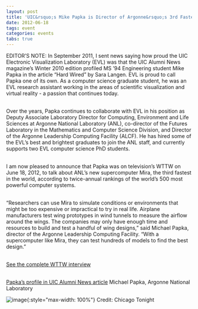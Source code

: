 ```yaml
---
layout: post
title: 'UIC&rsquo;s Mike Papka is Director of Argonne&rsquo;s 3rd Fastest Supercomputer in the World'
date: 2012-06-18
tags: event
categories: events
tabs: true
---
```


EDITOR&rsquo;S NOTE: In September 2011, I sent news saying how proud the UIC Electronic Visualization Laboratory (EVL) was that the UIC Alumni News magazine&rsquo;s Winter 2010 edition profiled MS &rsquo;94 Engineering student Mike Papka in the article &ldquo;Hard Wired&rdquo; by Sara Langen. EVL is proud to call Papka one of its own. As a computer science graduate student, he was an EVL research assistant working in the areas of scientific visualization and virtual reality - a passion that continues today.<br><br>

Over the years, Papka continues to collaborate with EVL in his position as Deputy Associate Laboratory Director for Computing, Environment and Life Sciences at Argonne National Laboratory (ANL), co-director of the Futures Laboratory in the Mathematics and Computer Science Division, and Director of the Argonne Leadership Computing Facility (ALCF). He has hired some of the EVL&rsquo;s best and brightest graduates to join the ANL staff, and currently supports two EVL computer science PhD students.<br><br>

I am now pleased to announce that Papka was on television&rsquo;s WTTW on June 18, 2012, to talk about ANL&rsquo;s new supercomputer Mira, the third fastest in the world, according to twice-annual rankings of the world&rsquo;s 500 most powerful computer systems.<br><br>

&ldquo;Researchers can use Mira to simulate conditions or environments that might be too expensive or impractical to try in real life. Airplane manufacturers test wing prototypes in wind tunnels to measure the airflow around the wings. The companies may only have enough time and resources to build and test a handful of wing designs,&rdquo; said Michael Papka, director of the Argonne Leadership Computing Facility. &ldquo;With a supercomputer like Mira, they can test hundreds of models to find the best design.&rdquo;<br><br>

<a href="http://chicagotonight.wttw.com/2012/06/18/argonnes-supercomputer-one-worlds-fastest">See the complete WTTW interview</a><br><br>

<a href="http://www.evl.uic.edu/core.php?mod=4&amp;type=4&amp;indi=778">Papka&rsquo;s profile in UIC Alumni News article</a>
Michael Papka, Argonne National Laboratory

![image](https://www.evl.uic.edu/output/originals/mikepapka-pbs-june2012.jpg-srcw.jpg){:style="max-width: 100%"}
Credit: Chicago Tonight

